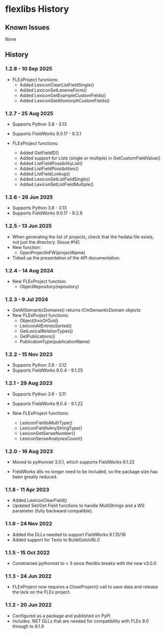 # flexlibs History

## Known Issues

None

## History

### 1.2.8 - 10 Sep 2025

+ FLExProject functions:
    + Added LexiconClearListFieldSingle() 
    + Added LexiconSetLexemeForm()
    + Added LexiconGetExampleCustomFields()
    + Added LexiconGetAllomorphCustomFields()

### 1.2.7 - 25 Aug 2025

+ Supports Python 3.8 - 3.13
+ Supports FieldWorks 9.0.17 - 9.3.1

+ FLExProject functions:
    + Added GetFieldID()
    + Added support for Lists (single or multiple) in GetCustomFieldValue()
    + Added ListFieldPossibilityList()
    + Added ListFieldPossibilities()
    + Added ListFieldLookup()
    + Added LexiconSetListFieldSingle() 
    + Added LexiconSetListFieldMultiple() 

### 1.2.6 - 26 Jun 2025

+ Supports Python 3.8 - 3.13
+ Supports FieldWorks 9.0.17 - 9.2.8

### 1.2.5 - 13 Jun 2025

+ When generating the list of projects, check that the fwdata file 
  exists, not just the directory. [Issue #14]
+ New function:
    + OpenProjectInFW(projectName)
+ Tidied up the presentation of the API documentation.

### 1.2.4 - 14 Aug 2024

+ New FLExProject function:
    + ObjectRepository(repository)

### 1.2.3 - 9 Jul 2024

+ GetAllSemanticDomains() returns ICmSemanticDomain objects
+ New FLExProject functions:
    + Object(hvoOrGuid)
    + LexiconAllEntriesSorted()
    + GetLexicalRelationTypes()
    + GetPublications()
    + PublicationType(publicationName)

### 1.2.2 - 15 Nov 2023

+ Supports Python 3.8 - 3.12
+ Supports FieldWorks 9.0.4 - 9.1.25

### 1.2.1 - 29 Aug 2023

+ Supports Python 3.6 - 3.11
+ Supports FieldWorks 9.0.4 - 9.1.22

+ New FLExProject functions:
    + LexiconFieldIsMultiType() 
    + LexiconFieldIsAnyStringType()
    + LexiconGetSenseNumber()
    + LexiconSenseAnalysesCount()

### 1.2.0 - 16 Aug 2023

+ Moved to pythonnet 3.0.1, which supports FieldWorks 9.1.22

+ FieldWorks dlls no longer need to be included, so the package size 
  has been greatly reduced.

### 1.1.8 - 11 Apr 2023

+ Added LexiconClearField()
+ Updated Set/Get Field functions to handle MultiStrings and a WS 
  parameter (fully backward compatible).

### 1.1.6 - 24 Nov 2022

+ Added the DLLs needed to support FieldWorks 9.1.15/16
+ Added support for Texts to BuildGotoURL()

### 1.1.5 - 15 Oct 2022

+ Constrained pythonnet to < 3 since flexlibs breaks with the new v3.0.0 

### 1.1.3 - 24 Jun 2022

+ FLExProject now requires a CloseProject() call to save data and
  release the lock on the FLEx project.

### 1.1.2 - 20 Jun 2022

+ Configured as a package and published on PyPI
+ Includes .NET DLLs that are needed for compatibility with FLEx 9.0
  through to 9.1.9
  